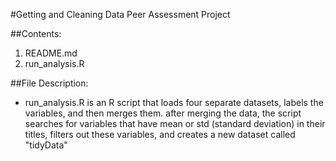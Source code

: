 #Getting and Cleaning Data Peer Assessment Project

##Contents:
1. README.md
2. run_analysis.R

##File Description:

* run_analysis.R is an R script that loads four separate datasets, labels the variables, and then merges them. after merging the data, the script searches for variables that have mean or std (standard deviation) in their titles, filters out these variables, and creates a new dataset called "tidyData"

